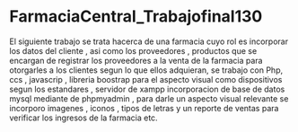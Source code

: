 # FarmaciaCentral_Trabajofinal130
El siguiente trabajo se trata hacerca de una farmacia cuyo rol es incorporar los datos del cliente , asi como los proveedores , productos que se encargan de registrar los proveedores a la venta de la farmacia para otorgarles a los clientes segun lo que ellos adquieran, se trabajo con Php, ccs , javascrip , libreria boostrap para el aspecto visual como dispositivos segun los estandares , servidor de xampp incorporacion de base de datos mysql mediante de phpmyadmin , para darle un aspecto visual relevante se incorporo imagenes , iconos , tipos de letras y un reporte de ventas para verificar los ingresos de la farmacia etc.
